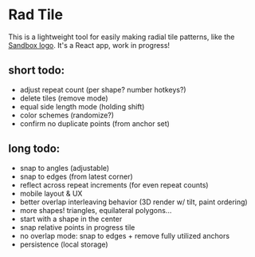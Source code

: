 # Rad Tile

This is a lightweight tool for easily making radial tile patterns, like the [Sandbox logo](https://sandbox.is). It's a React app, work in progress!

## short todo:

-   adjust repeat count (per shape? number hotkeys?)
-   delete tiles (remove mode)
-   equal side length mode (holding shift)
-   color schemes (randomize?)
-   confirm no duplicate points (from anchor set)

## long todo:

-   snap to angles (adjustable)
-   snap to edges (from latest corner)
-   reflect across repeat increments (for even repeat counts)
-   mobile layout & UX
-   better overlap interleaving behavior (3D render w/ tilt, paint ordering)
-   more shapes! triangles, equilateral polygons...
-   start with a shape in the center
-   snap relative points in progress tile
-   no overlap mode: snap to edges + remove fully utilized anchors
-   persistence (local storage)
